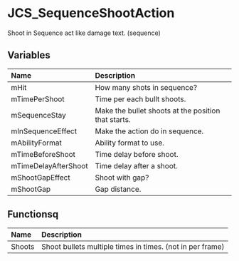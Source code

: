 # JCS_SequenceShootAction

Shoot in Sequence act like damage text. (sequence)

## Variables

| Name | Description |
|:---|:---|
| mHit | How many shots in sequence? |
| mTimePerShoot | Time per each bullt shoots. |
| mSequenceStay | Make the bullet shoots at the position that starts. |
| mInSequenceEffect | Make the action do in sequence. |
| mAbilityFormat | Ability format to use. |
| mTimeBeforeShoot | Time delay before shoot. |
| mTimeDelayAfterShoot | Time delay after a shoot. |
| mShootGapEffect | Shoot with gap? |
| mShootGap | Gap distance. |

## Functionsq

| Name | Description |
|:---|:---|
| Shoots | Shoot bullets multiple times in times. (not in per frame) |
